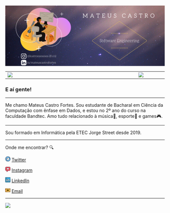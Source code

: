 ![capa github](https://github.com/mateus-castro/mateus-castro/blob/main/images/capa_git_castro.png)  

<center>
  <table>
    <tr>
        <td><img width="400px" align="left" src="https://github-readme-stats.vercel.app/api/top-langs/?username=mateus-castro&hide=html&layout=compact&theme=dracula" /></td>
        <td><img width="495px" align="left" src="https://github-readme-stats.vercel.app/api?username=mateus-castro&theme=dracula"/></td>
    </tr>   
  </table>
</center>  


### E aí gente!

---

Me chamo Mateus Castro Fortes. Sou estudante de Bacharal em Ciência da Computação com ênfase em Dados, e estou no 2º ano do curso na faculdade Bandtec. 
Amo tudo relacionado à música:musical_note:, esporte:basketball: e games:video_game:. 

---

Sou formado em Informática pela ETEC Jorge Street desde 2019.  

---

Onde me encontrar? :mag:  

<a href="https://twitter.com/teukastro"><img src="https://github.com/mateus-castro/mateus-castro/blob/main/images/twitter.png" width="16"></img></a> [Twitter](https://twitter.com/teukastro)   

<a href="https://www.instagram.com/o.teu.castro/"><img src="https://github.com/mateus-castro/mateus-castro/blob/main/images/instagram.png" width="16"></img></a> [Instagram](https://www.instagram.com/o.teu.castro)  

<a href="https://www.linkedin.com/in/mateuscastrofortes"><img src="https://github.com/mateus-castro/mateus-castro/blob/main/images/linkedin.png" width="16"></img></a> [LinkedIn](https://www.linkedin.com/in/mateuscastrofortes)  

<a href="mailto:mateus.fortes@bandtec.com.br"><img src="https://github.com/mateus-castro/mateus-castro/blob/main/images/email.png" width="16"></img></a> [Email](mailto:mateus.fortes@bandtec.com.br)  

---  

![](https://komarev.com/ghpvc/?username=leticiadasilva&color=blue&style=flat)


